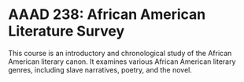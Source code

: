 # AAAD 238: African American Literature Survey

This course is an introductory and chronological study of the African American literary canon. It examines various African American literary genres, including slave narratives, poetry, and the novel.